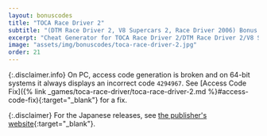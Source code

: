 ```yaml
---
layout: bonuscodes
title: "TOCA Race Driver 2"
subtitle: "(DTM Race Driver 2, V8 Supercars 2, Race Driver 2006) Bonus Codes"
excerpt: "Cheat Generator for TOCA Race Driver 2/DTM Race Driver 2/V8 Supercars 2/Race Driver 2006."
image: "assets/img/bonuscodes/toca-race-driver-2.jpg"
order: 21
---
```


{:.disclaimer.info}
On PC, access code generation is broken and on 64-bit systems it always displays an incorrect code `4294967`.
See [Access Code Fix]({% link _games/toca-race-driver/toca-race-driver-2.md %}#access-code-fix){:target="_blank"} for a fix.

{:.disclaimer}
For the Japanese releases, see
[the publisher's website](https://web.archive.org/web/20070506191815fw_/http://www.interchannel.co.jp/game/codemasters/code.html){:target="_blank"}.

<script type="text/python">
from browser import ajax, bind, document, html
import htmlgen
from generators import rd2
from generators.rd2 import ps2

@bind('#cheat-gen-form', 'submit')
def onGenerate(ev):
    data = ajax.form_data(ev.target)

    accessCode = int(data.get('access-code'))
    platform = data.get('platform')
    if ps2.supportsPlatform(platform):
        generateFn = ps2.generateCode
        platformData = None
    else:
        generateFn = rd2.generateCode
        platformData = rd2.getPlatformData(platform)

    numFootnotes = 0
    cheatCodes = ['Unlock championships', 'Unlock bonus championships', 'Double engine power', 'Swap FWD to RWD and vice versa', 'Invincible cars', 'Unlock cutscenes']
    if platform == 'psp':
        cheatCodes.append('Unlock all Trans World Cup events' + htmlgen.newElement(document['footnote-sup'], id='rd2006-only', notenum=1, num=0))
        numFootnotes += 1

    outputBlock = document['output-window']
    outputs = outputBlock.select_one('output')
    outputBlock.style.display = 'block'
    outputs.clear()

    outputFootnotesBlock = document['output-footnotes']
    outputFootnotes = outputFootnotesBlock.select_one('output')
    outputFootnotesBlock.style.display = 'block'
    outputFootnotes.clear()
    if numFootnotes > 0:
        outputFootnotes <= html.OL(htmlgen.newElement(document['footnote-template'], id='rd2006-only', num=1, note='Race Driver 2006 only.'))

    def gen():
        for index, cheat in enumerate(cheatCodes):
            cryptedCode = generateFn(platformData, accessCode, index)
            if cryptedCode:
                yield cheat, cryptedCode
    outputs <= html.DL(html.DIV(html.DT(term + ':') + ' ' + html.DD(code)) for term, code in gen())

document['access-code'].min = 1
document['access-code'].max = rd2.ACCESS_CODE_MAX

platformSelect = document['platform-select']
platformSelect.style.display = 'inline'
platformSelect.select_one('select') <= (html.OPTION(n, value=i) for n, i in [('PC', 'pc'), ('PS2', 'ps2'), ('PSP', 'psp'), ('Xbox', 'xbox')])
</script>
